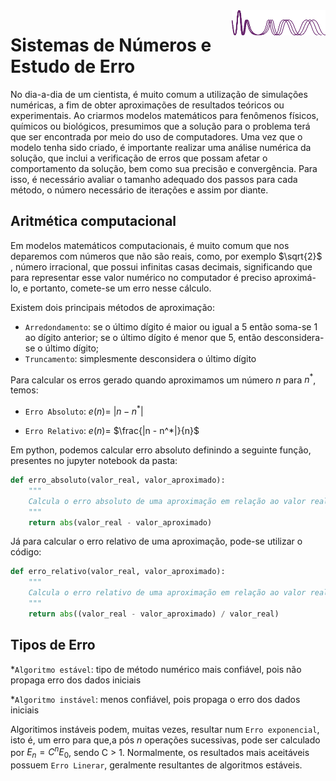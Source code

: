 <img align="right" alt="ilum" height="40" width="150" src="https://github.com/pedrozanineli/pcd.github.io/blob/main/logo1.png">

# Sistemas de Números e Estudo de Erro

No dia-a-dia de um cientista, é muito comum a utilização de simulações numéricas, a fim de obter aproximações de resultados teóricos ou experimentais. Ao criarmos modelos matemáticos para fenômenos físicos, químicos ou biológicos, presumimos que a solução para o problema terá que ser encontrada por meio do uso de computadores. Uma vez que o modelo tenha sido criado, é importante realizar uma análise numérica da solução, que inclui a verificação de erros que possam afetar o comportamento da solução, bem como sua precisão e convergência. Para isso, é necessário avaliar o tamanho adequado dos passos para cada método, o número necessário de iterações e assim por diante.

## Aritmética computacional

Em modelos matemáticos computacionais, é muito comum que nos deparemos com números que não são reais, como, por exemplo $\sqrt{2}$ , número irracional, que possui infinitas casas decimais, significando que para representar esse valor numérico no computador é preciso aproximá-lo, e portanto, comete-se um erro nesse cálculo.

Existem dois principais métodos de aproximação:
* `Arredondamento`: se o último dígito é maior ou igual a 5 então soma-se 1 ao dígito anterior; se o último dígito é menor que 5, então desconsidera-se o último dígito;
* `Truncamento`: simplesmente desconsidera o último dígito

Para calcular os erros gerado quando aproximamos um número $n$ para $n^*$, temos:

* `Erro Absoluto`: $e(n)=$ $|n - n^*|$

* `Erro Relativo`: $e(n)=$ $\frac{|n - n^*|}{n}$

Em python, podemos calcular erro absoluto definindo a seguinte função, presentes no jupyter notebook da pasta:
```python
def erro_absoluto(valor_real, valor_aproximado):
    """
    Calcula o erro absoluto de uma aproximação em relação ao valor real.
    """
    return abs(valor_real - valor_aproximado)
```

Já para calcular o erro relativo de uma aproximação, pode-se utilizar o código:

```python
def erro_relativo(valor_real, valor_aproximado):
    """
    Calcula o erro relativo de uma aproximação em relação ao valor real.
    """
    return abs((valor_real - valor_aproximado) / valor_real)

```
## Tipos de Erro

*`Algoritmo estável`: tipo de método numérico mais confiável, pois não propaga erro dos dados iniciais

*`Algoritmo instável`: menos confiável, pois propaga o erro dos dados iniciais

Algoritimos instáveis podem, muitas vezes, resultar num `Erro exponencial`, isto é, um erro para que,a pós $n$ operações sucessivas, pode ser calculado por $E_n = C^nE_0$, sendo C > 1. Normalmente, os resultados mais aceitáveis possuem `Erro Linerar`, geralmente resultantes de algoritmos estáveis. 
